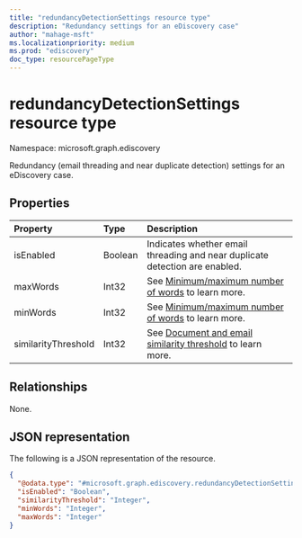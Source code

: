 ```yaml
---
title: "redundancyDetectionSettings resource type"
description: "Redundancy settings for an eDiscovery case"
author: "mahage-msft"
ms.localizationpriority: medium
ms.prod: "ediscovery"
doc_type: resourcePageType
---
```


# redundancyDetectionSettings resource type

Namespace: microsoft.graph.ediscovery

Redundancy (email threading and near duplicate detection) settings for an eDiscovery case.

## Properties

|Property|Type|Description|
|:---|:---|:---|
|isEnabled|Boolean|Indicates whether email threading and near duplicate detection are enabled.|
|maxWords|Int32|See [Minimum/maximum number of words](/microsoft-365/compliance/configure-search-and-analytics-settings-in-advanced-ediscovery#near-duplicates-and-email-threading) to learn more.|
|minWords|Int32|See [Minimum/maximum number of words](/microsoft-365/compliance/configure-search-and-analytics-settings-in-advanced-ediscovery#near-duplicates-and-email-threading) to learn more.|
|similarityThreshold|Int32|See [Document and email similarity threshold](/microsoft-365/compliance/configure-search-and-analytics-settings-in-advanced-ediscovery#near-duplicates-and-email-threading) to learn more.|

## Relationships

None.

## JSON representation

The following is a JSON representation of the resource.
<!-- {
  "blockType": "resource",
  "@odata.type": "microsoft.graph.ediscovery.redundancyDetectionSettings"
}
-->

``` json
{
  "@odata.type": "#microsoft.graph.ediscovery.redundancyDetectionSettings",
  "isEnabled": "Boolean",
  "similarityThreshold": "Integer",
  "minWords": "Integer",
  "maxWords": "Integer"
}
```
